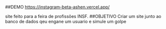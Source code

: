 ##DEMO https://instagram-beta-ashen.vercel.app/

site feito para a feira de profissões INSF. 
##OBJETIVO
Criar um site junto ao banco de dados qeu engane um usuario e simule um golpe
